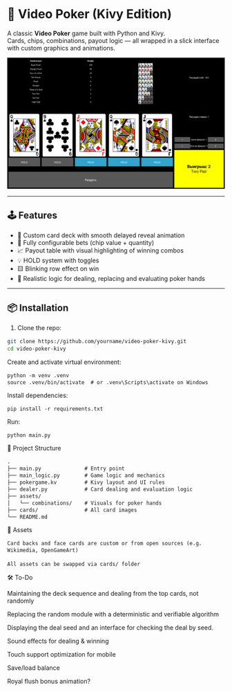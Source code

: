 # 🎰 Video Poker (Kivy Edition)

A classic **Video Poker** game built with Python and Kivy.  
Cards, chips, combinations, payout logic — all wrapped in a slick interface with custom graphics and animations.

![Screenshot](assets/screenshots/demo.png)

---

## 🕹 Features

- 🎴 Custom card deck with smooth delayed reveal animation
- 💸 Fully configurable bets (chip value + quantity)
- 📈 Payout table with visual highlighting of winning combos
- 💡 HOLD system with toggles
- 🟨 Blinking row effect on win
- 🎯 Realistic logic for dealing, replacing and evaluating poker hands

---

## 📦 Installation

1. Clone the repo:

```bash
git clone https://github.com/yourname/video-poker-kivy.git
cd video-poker-kivy
```
Create and activate virtual environment:
```
python -m venv .venv
source .venv/bin/activate  # or .venv\Scripts\activate on Windows
```
Install dependencies:
```
pip install -r requirements.txt
```
Run:
```
python main.py
```
🧱 Project Structure
```
.
├── main.py              # Entry point
├── main_logic.py        # Game logic and mechanics
├── pokergame.kv         # Kivy layout and UI rules
├── dealer.py            # Card dealing and evaluation logic
├── assets/
│   └── combinations/    # Visuals for poker hands
├── cards/               # All card images
└── README.md
```
🎨 Assets

    Card backs and face cards are custom or from open sources (e.g. Wikimedia, OpenGameArt)

    All assets can be swapped via cards/ folder

🛠 To-Do

Maintaining the deck sequence and dealing from the top cards, not randomly

Replacing the random module with a deterministic and verifiable algorithm

Displaying the deal seed and an interface for checking the deal by seed.

Sound effects for dealing & winning

Touch support optimization for mobile

Save/load balance

Royal flush bonus animation?